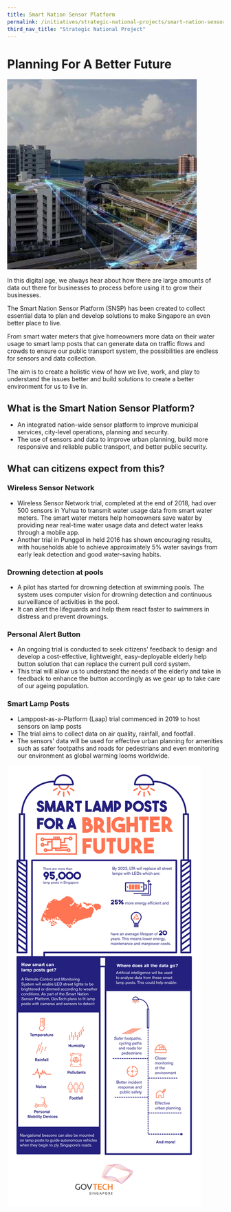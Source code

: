 ```yaml
---
title: Smart Nation Sensor Platform  
permalink: /initiatives/strategic-national-projects/smart-nation-sensor-platform
third_nav_title: "Strategic National Project"
---
```


# Planning For A Better Future

![Smart nation sensor platform](/images/initiatives/smart-nation-sensor-platform.jpg)

In this digital age, we always hear about how there are large amounts of data out there for businesses to process before using it to grow their businesses. 

The Smart Nation Sensor Platform  (SNSP) has been created to collect essential data to plan and develop solutions to make Singapore an even better place to live. 

From smart water meters that give homeowners more data on their water usage to smart lamp posts that can generate data on traffic flows and crowds to ensure our public transport system, the possibilities are endless for sensors and data collection. 

The aim is to create a holistic view of how we live, work, and play to understand the issues better and build solutions to create a better environment for us to live in. 


## What is the Smart Nation Sensor Platform?

- An integrated nation-wide sensor platform to improve municipal services, city-level operations, planning and security.
- The use of sensors and data to improve urban planning, build more responsive and reliable public transport, and better public security.
 
## What can citizens expect from this?

### Wireless Sensor Network

- Wireless Sensor Network trial, completed at the end of 2018, had over 500  sensors in Yuhua to transmit water usage data from smart water meters. The smart water meters help homeowners save water by providing near real-time water usage data and detect water leaks through a mobile app. 
- Another trial in Punggol in held 2016 has shown encouraging results, with households able to achieve approximately 5% water savings from early leak detection and good water-saving habits.

### Drowning detection at pools

- A pilot has started for drowning detection at swimming pools. The system uses computer vision for drowning detection and continuous surveillance of activities in the pool. 
- It can alert the lifeguards and help them react faster to swimmers in distress and prevent drownings.

### Personal Alert Button

- An ongoing trial is conducted to seek citizens' feedback to design and develop a cost-effective, lightweight, easy-deployable elderly help button solution that can replace the current pull cord system. 
- This trial will allow us to understand the needs of the elderly and take in feedback to enhance the button accordingly as we gear up to take care of our ageing population.

### Smart Lamp Posts
- Lamppost-as-a-Platform (Laap) trial commenced in 2019 to host sensors on lamp posts
- The trial aims to collect data on air quality, rainfall, and footfall. 
- The sensors' data will be used for effective urban planning for amenities such as safer footpaths and roads for pedestrians and even monitoring our environment as global warming looms worldwide.  

![Smart Lamp Posts](/images/initiatives/smart-lamp-post-govtech.png)
